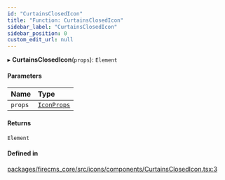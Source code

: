 ```yaml
---
id: "CurtainsClosedIcon"
title: "Function: CurtainsClosedIcon"
sidebar_label: "CurtainsClosedIcon"
sidebar_position: 0
custom_edit_url: null
---
```


▸ **CurtainsClosedIcon**(`props`): `Element`

#### Parameters

| Name | Type |
| :------ | :------ |
| `props` | [`IconProps`](../types/IconProps.md) |

#### Returns

`Element`

#### Defined in

[packages/firecms_core/src/icons/components/CurtainsClosedIcon.tsx:3](https://github.com/FireCMSco/firecms/blob/d45f3739/packages/firecms_core/src/icons/components/CurtainsClosedIcon.tsx#L3)
